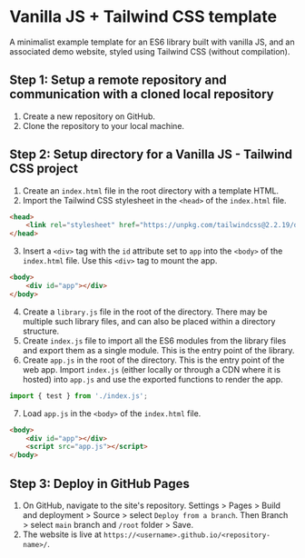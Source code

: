 # Vanilla JS + Tailwind CSS template
A minimalist example template for an ES6 library built with vanilla JS, and an associated demo website, styled using Tailwind CSS (without compilation).

## Step 1: Setup a remote repository and communication with a cloned local repository
1. Create a new repository on GitHub.
2. Clone the repository to your local machine.

## Step 2: Setup directory for a Vanilla JS - Tailwind CSS project
1. Create an `index.html` file in the root directory with a template HTML.
2. Import the Tailwind CSS stylesheet in the `<head>` of the `index.html` file.
```html
<head>
    <link rel="stylesheet" href="https://unpkg.com/tailwindcss@2.2.19/dist/tailwind.min.css">
</head>
```
3. Insert a `<div>` tag with the `id` attribute set to `app` into the `<body>` of the `index.html` file. Use this `<div>` tag to mount the app.
```html
<body>
    <div id="app"></div>
</body>
```
4. Create a `library.js` file in the root of the directory. There may be multiple such library files, and can also be placed within a directory structure. 
5. Create `index.js` file to import all the ES6 modules from the library files and export them as a single module. This is the entry point of the library.
6. Create `app.js` in the root of the directory. This is the entry point of the web app. Import `index.js` (either locally or through a CDN where it is hosted) into `app.js` and use the exported functions to render the app.
```javascript
import { test } from './index.js';
```
7. Load `app.js` in the `<body>` of the `index.html` file.
```html
<body>
    <div id="app"></div>
    <script src="app.js"></script>
</body>
```

## Step 3: Deploy in GitHub Pages
1. On GitHub, navigate to the site's repository. Settings > Pages > Build and deployment > Source > select `Deploy from a branch`. Then Branch > select `main` branch and `/root` folder > Save.
2. The website is live at `https://<username>.github.io/<repository-name>/`.